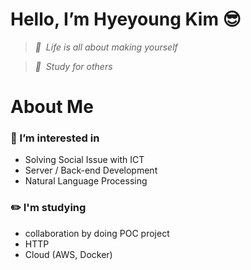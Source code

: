 # Hello, I’m Hyeyoung Kim 😎
> _💎 &nbsp;Life is all about making yourself_

> _💛 &nbsp;Study for others_


# About Me
### 🌱 I’m interested in 
- Solving Social Issue with ICT
- Server / Back-end Development
- Natural Language Processing
### ✏️ I'm studying
- collaboration by doing POC project
- HTTP
- Cloud (AWS, Docker)


<!---
0sunzero0/0sunzero0 is a ✨ special ✨ repository because its `README.md` (this file) appears on your GitHub profile.
You can click the Preview link to take a look at your changes.
--->
